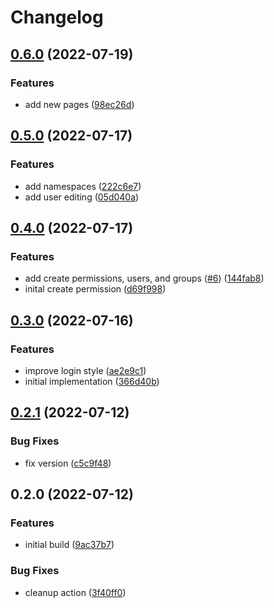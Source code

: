 # Changelog

## [0.6.0](https://github.com/fleet-cd/fleet-ui/compare/v0.5.0...v0.6.0) (2022-07-19)


### Features

* add new pages ([98ec26d](https://github.com/fleet-cd/fleet-ui/commit/98ec26dcceb4fc7adc3c86c65e903daf92484b8b))

## [0.5.0](https://github.com/fleet-cd/fleet-ui/compare/v0.4.0...v0.5.0) (2022-07-17)


### Features

* add namespaces ([222c6e7](https://github.com/fleet-cd/fleet-ui/commit/222c6e7c7201b9421cc37274b2299f27a43fa205))
* add user editing ([05d040a](https://github.com/fleet-cd/fleet-ui/commit/05d040a82a423505ecaafcfa69f17cda3ed4d210))

## [0.4.0](https://github.com/fleet-cd/fleet-ui/compare/v0.3.0...v0.4.0) (2022-07-17)


### Features

* add create permissions, users, and groups ([#6](https://github.com/fleet-cd/fleet-ui/issues/6)) ([144fab8](https://github.com/fleet-cd/fleet-ui/commit/144fab8cf30be69ca338b5de284a841051bb13fa))
* inital create permission ([d69f998](https://github.com/fleet-cd/fleet-ui/commit/d69f9985ff6a0ea1270e4b0aeea7d42b46422ab0))

## [0.3.0](https://github.com/fleet-cd/fleet-ui/compare/v0.2.1...v0.3.0) (2022-07-16)


### Features

* improve login style ([ae2e9c1](https://github.com/fleet-cd/fleet-ui/commit/ae2e9c1e06381911e04544974003db0f558e4d04))
* initial implementation ([366d40b](https://github.com/fleet-cd/fleet-ui/commit/366d40b59a85c23c04050fc2709c57e5d0f5efea))

## [0.2.1](https://github.com/fleet-cd/fleet-ui/compare/v0.2.0...v0.2.1) (2022-07-12)


### Bug Fixes

* fix version ([c5c9f48](https://github.com/fleet-cd/fleet-ui/commit/c5c9f48f5ac5219b984858a3946163e15e501b98))

## 0.2.0 (2022-07-12)


### Features

* initial build ([9ac37b7](https://github.com/fleet-cd/fleet-ui/commit/9ac37b75826a962343a8a33e3f382aa3cd64ebbf))


### Bug Fixes

* cleanup action ([3f40ff0](https://github.com/fleet-cd/fleet-ui/commit/3f40ff0ad12e97fc4185ea162c449df2b26d6499))
